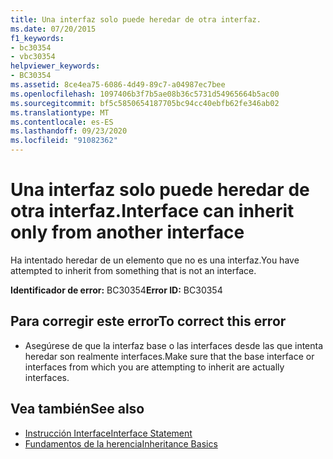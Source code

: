 ```yaml
---
title: Una interfaz solo puede heredar de otra interfaz.
ms.date: 07/20/2015
f1_keywords:
- bc30354
- vbc30354
helpviewer_keywords:
- BC30354
ms.assetid: 8ce4ea75-6086-4d49-89c7-a04987ec7bee
ms.openlocfilehash: 1097406b3f7b5ae08b36c5731d54965664b5ac00
ms.sourcegitcommit: bf5c5850654187705bc94cc40ebfb62fe346ab02
ms.translationtype: MT
ms.contentlocale: es-ES
ms.lasthandoff: 09/23/2020
ms.locfileid: "91082362"
---
```

# <a name="interface-can-inherit-only-from-another-interface"></a><span data-ttu-id="64465-102">Una interfaz solo puede heredar de otra interfaz.</span><span class="sxs-lookup"><span data-stu-id="64465-102">Interface can inherit only from another interface</span></span>

<span data-ttu-id="64465-103">Ha intentado heredar de un elemento que no es una interfaz.</span><span class="sxs-lookup"><span data-stu-id="64465-103">You have attempted to inherit from something that is not an interface.</span></span>  
  
 <span data-ttu-id="64465-104">**Identificador de error:** BC30354</span><span class="sxs-lookup"><span data-stu-id="64465-104">**Error ID:** BC30354</span></span>  
  
## <a name="to-correct-this-error"></a><span data-ttu-id="64465-105">Para corregir este error</span><span class="sxs-lookup"><span data-stu-id="64465-105">To correct this error</span></span>  
  
- <span data-ttu-id="64465-106">Asegúrese de que la interfaz base o las interfaces desde las que intenta heredar son realmente interfaces.</span><span class="sxs-lookup"><span data-stu-id="64465-106">Make sure that the base interface or interfaces from which you are attempting to inherit are actually interfaces.</span></span>  
  
## <a name="see-also"></a><span data-ttu-id="64465-107">Vea también</span><span class="sxs-lookup"><span data-stu-id="64465-107">See also</span></span>

- [<span data-ttu-id="64465-108">Instrucción Interface</span><span class="sxs-lookup"><span data-stu-id="64465-108">Interface Statement</span></span>](../language-reference/statements/interface-statement.md)
- [<span data-ttu-id="64465-109">Fundamentos de la herencia</span><span class="sxs-lookup"><span data-stu-id="64465-109">Inheritance Basics</span></span>](../programming-guide/language-features/objects-and-classes/inheritance-basics.md)
